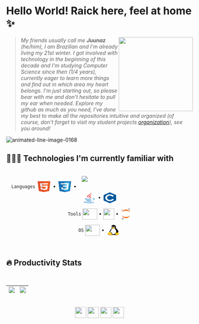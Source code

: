 # Hello World! Raick here, feel at home ✨

<div>
  <img align="right" height="200" width="200" 
       src="https://i.imgur.com/TwfLHSm.png">

  > _My friends usually call me **Juunaz** (he/him), I am Brazilian and I'm already living my 21st winter. I got involved with technology 
  in the beginning of this decade and I'm studying Computer Science since then (1/4 years), currently eager to learn more things and find out 
  in which area my heart belongs. I'm just starting out, so please bear with me and don't hesitate to pull my ear when needed. Explore 
  my github as much as you need, I've done my best to make all the repositories intuitive and organized (of course, don't forget to visit my 
  student projects [organization](https://github.com/Juunaz-Learning-Projects)), see you around!_
</div>
<img height="5px" width="70%" border="0" alt="animated-line-image-0168"
     src="https://www.animatedimages.org/data/media/562/animated-line-image-0031.gif" />
  
## 🧑🏻‍💻 Technologies I'm currently familiar with
  
<div align="center">
  <br>
  <img align="right" width="300" 
       src="https://github-readme-stats.vercel.app/api/top-langs/?username=Juunaz-for-real&exclude_repo=Projeto-Zimmie&langs_count=10&layout=compact&theme=dracula#gh-dark-mode-only"/>
  
  `Languages` 
  <img align="center" height="30" width="40"
       src="https://raw.githubusercontent.com/devicons/devicon/1119b9f84c0290e0f0b38982099a2bd027a48bf1/icons/html5/html5-original.svg" /> • 
  <img align="center" height="30" width="40"
       src="https://raw.githubusercontent.com/devicons/devicon/1119b9f84c0290e0f0b38982099a2bd027a48bf1/icons/css3/css3-original.svg" /> • 
  <img align="center" height="30" width="40"
       src="https://raw.githubusercontent.com/devicons/devicon/1119b9f84c0290e0f0b38982099a2bd027a48bf1/icons/java/java-original.svg" /> •                               <img align="center" height="30" width="40" 
       src="https://raw.githubusercontent.com/devicons/devicon/master/icons/c/c-plain.svg" /> 
  
  `Tools` 
  <img align="center" height="30" width="40"
       src="https://cdn.jsdelivr.net/gh/devicons/devicon/icons/vscode/vscode-original.svg" /> • 
  <img align="center" height="30" width="30" 
       src="https://www.iconsdb.com/icons/preview/white/github-10-xxl.png" /> • 
  <img align="center" height="30" width="30" 
       src="https://raw.githubusercontent.com/devicons/devicon/1119b9f84c0290e0f0b38982099a2bd027a48bf1/icons/jupyter/jupyter-original.svg" />
    
  `OS` 
  <img align="center" height="30" width="40"
       src="https://cdn.jsdelivr.net/gh/devicons/devicon/icons/windows8/windows8-original.svg" /> • 
  <img align="center" height="30" width="40"
       src="https://raw.githubusercontent.com/devicons/devicon/1119b9f84c0290e0f0b38982099a2bd027a48bf1/icons/linux/linux-original.svg" />
</div>
<br>

  ## 🔥 Productivity Stats
  
  <div align="center">
  <br>
  
  | <img width="300" src="https://github-readme-streak-stats.herokuapp.com?user=Juunaz-for-real&date_format=M%20j%5B%2C%20Y%5D&hide_border=true&theme=dracula#gh-dark-mode-only"/> | <img width="415" src="http://github-profile-summary-cards.vercel.app/api/cards/profile-details?username=Juunaz-for-real&theme=dracula"/> |
| :-: | :-: |
  <br>
  <a href="https://instagram.com/raickmiranda" target="_blank"><img
      src="https://raw.githubusercontent.com/gauravghongde/social-icons/9d939e1c5b7ea4a24ac39c3e4631970c0aa1b920/SVG/Color/Instagram.svg"
      target="_blank" height="30" width="30"></a>
  <a href="https://www.linkedin.com/in/raickmiranda/" target="_blank"><img
      src="https://raw.githubusercontent.com/gauravghongde/social-icons/9d939e1c5b7ea4a24ac39c3e4631970c0aa1b920/SVG/Color/LinkedIN.svg"
      target="_blank" height="30" width="30"></a>
  <a href="mailto:mirandaraick@outlook.com"><img
      src="https://raw.githubusercontent.com/gauravghongde/social-icons/9d939e1c5b7ea4a24ac39c3e4631970c0aa1b920/SVG/Color/Outlook.svg"
      target="_blank" height="30" width="30"></a>
  <a href="https://twitter.com/raickmiranda"><img
      src="https://raw.githubusercontent.com/gauravghongde/social-icons/9d939e1c5b7ea4a24ac39c3e4631970c0aa1b920/SVG/Color/Twitter.svg"
      target="_blank" height="30" width="30"></a>
  <br>
</div>
